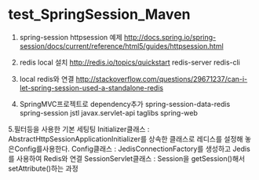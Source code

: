 # test_SpringSession_Maven
1. spring-session httpsession 예제
http://docs.spring.io/spring-session/docs/current/reference/html5/guides/httpsession.html

2. redis local 설치
http://redis.io/topics/quickstart
redis-server
redis-cli

3. local redis와 연결
http://stackoverflow.com/questions/29671237/can-i-let-spring-session-used-a-standalone-redis

4. SpringMVC프로젝트로 dependency추가
spring-session-data-redis
spring-session
jstl
javax.servlet-api
taglibs
spring-web

5.필터등을 사용한 기본 세팅팅
Initializer클래스 : AbstractHttpSessionApplicationInitializer를 상속한 클래스로 레디스를 설정해 놓은Config를사용한다.
Config클래스 : JedisConnectionFactory를 생성하고 Jedis를 사용하여 Redis와 연결
SessionServlet클래스 : Session을 getSession()해서 setAttribute()하는 과정
